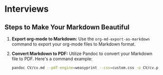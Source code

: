 # Interviews

## Steps to Make Your Markdown Beautiful

1. **Export org-mode to Markdown:** Use the `org-md-export-as-markdown` command to export your org-mode files to Markdown format.

2. **Convert Markdown to PDF:** Utilize Pandoc to convert your Markdown file to PDF. Here's a command example:

   ```bash
   pandoc CV/cv.md --pdf-engine=weasyprint --css=custom.css -o CV/cv.pdf
